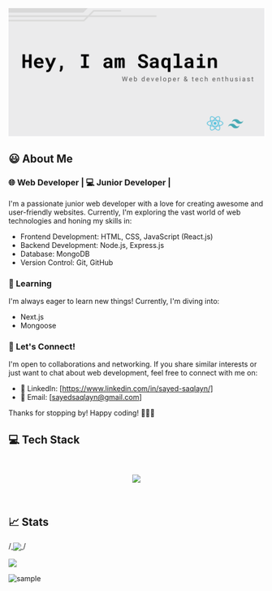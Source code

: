
![Alt text](https://github.com/mrbannerbear/mrbannerbear/blob/main/images/Red%20Minimalist%20And%20Modern%20Cryptocurrency%20Logo%20Banner%20Landscape%20(2).png)


  
##  :smiley: About Me

### 🌐 Web Developer | 💻 Junior Developer |

I'm a passionate junior web developer with a love for creating awesome and user-friendly websites. Currently, I'm exploring the vast world of web technologies and honing my skills in:

- Frontend Development: HTML, CSS, JavaScript (React.js)
- Backend Development: Node.js, Express.js
- Database: MongoDB
- Version Control: Git, GitHub

### 🌱 Learning

I'm always eager to learn new things! Currently, I'm diving into:

- Next.js
- Mongoose

### 🤝 Let's Connect!

I'm open to collaborations and networking. If you share similar interests or just want to chat about web development, feel free to connect with me on:

- 💼 LinkedIn: [https://www.linkedin.com/in/sayed-saqlayn/]
- 📧 Email: [sayedsaqlayn@gmail.com]
  <br>

Thanks for stopping by! Happy coding! 👨‍💻🚀


  ## :computer: Tech Stack

  <br>

<p  align="center">

<a  href="https://skillicons.dev">

<img  src="https://skillicons.dev/icons?i=javascript,react,tailwind,firebase,mongodb,express"  />

</a>

</p>

<br>
  
  ## :chart_with_upwards_trend: Stats

/*<a href="https://github.com/anuraghazra/github-readme-stats">
  <img height=200 align="center" src="https://github-readme-stats.vercel.app/api?username=mrbannerbear&theme=gotham&show_icons=true&hide_border=true&count_private=true" />
</a>*/

<a href="https://github.com/anuraghazra/github-readme-stats">
  <img align="center" src="https://github-readme-stats.vercel.app/api/top-langs/?username=mrbannerbear&theme=gotham&show_icons=true&hide_border=true&layout=compact" />
</a>

![sample](http://github-profile-summary-cards.vercel.app/api/cards/profile-details?username=mrbannerbear&theme=gotham)
